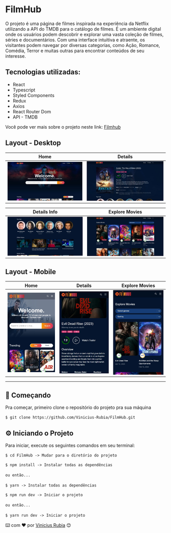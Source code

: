 # FilmHub

O projeto é uma página de filmes inspirada na experiência da Netflix utilizando a API do TMDB para o catálogo de filmes. É um ambiente digital onde os usuários podem descobrir e explorar uma vasta coleção de filmes, séries e documentários. Com uma interface intuitiva e atraente, os visitantes podem navegar por diversas categorias, como Ação, Romance, Comédia, Terror e muitas outras para encontrar conteúdos de seu interesse.

## Tecnologias utilizadas:
- React
- Typescript
- Styled Components
- Redux
- Axios
- React Router Dom
- API - TMDB

Você pode ver mais sobre o projeto neste link: [Filmhub](https://project-film-hub.vercel.app/)

## Layout - Desktop

|Home|Details|
|---|---|
|![home](./src/assets/images/layout/hero_banner.jpeg) | ![details](./src/assets/images/layout/details.jpeg) 

|Details Info|Explore Movies|
---|---|
| ![detailsInfo](./src/assets/images/layout/details_info.jpeg) | ![explore_movies](./src/assets/images/layout/explore_movies.jpeg)

## Layout - Mobile

|Home|Details|Explore Movies|
|---|---|---|
|![home](./src/assets/images/layout/hero_banner_mobile.jpeg) | ![details](./src/assets/images/layout/details_mobile.jpeg) | ![layout](./src/assets/images/layout/explore_movies_mobile.jpeg) 
---


## 🚀 Começando

Pra começar, primeiro clone o repositório do projeto pra sua máquina

```
$ git clone https://github.com/Vinicius-Rubia/FilmHub.git
```

## ⚙️ Iniciando o Projeto

Para iniciar, execute os seguintes comandos em seu terminal:

```
$ cd FilmHub -> Mudar para o diretório do projeto
```

```
$ npm install -> Instalar todas as dependências

ou então...

$ yarn -> Instalar todas as dependências
```

```
$ npm run dev -> Iniciar o projeto

ou então...

$ yarn run dev -> Iniciar o projeto
```

⌨️ com ❤️ por [Vinicius Rubia](https://github.com/Vinicius-Rubia) 😊
